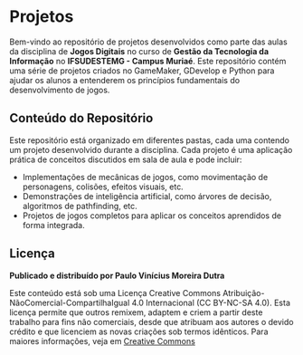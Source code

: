 # Projetos 

Bem-vindo ao repositório de projetos desenvolvidos como parte das aulas da disciplina de **Jogos Digitais** no curso de **Gestão da Tecnologia da Informação** no **IFSUDESTEMG - Campus Muriaé**. Este repositório contém uma série de projetos criados no GameMaker, GDevelop e Python para ajudar os alunos a entenderem os princípios fundamentais do desenvolvimento de jogos.

## Conteúdo do Repositório

Este repositório está organizado em diferentes pastas, cada uma contendo um projeto desenvolvido durante a disciplina. Cada projeto é uma aplicação prática de conceitos discutidos em sala de aula e pode incluir:

- Implementações de mecânicas de jogos, como movimentação de personagens, colisões, efeitos visuais, etc.
- Demonstrações de inteligência artificial, como árvores de decisão, algoritmos de pathfinding, etc.
- Projetos de jogos completos para aplicar os conceitos aprendidos de forma integrada.

## Licença

**Publicado e distribuído por Paulo Vinícius Moreira Dutra**

Este conteúdo está sob uma Licença Creative Commons
Atribuição-NãoComercial-CompartilhaIgual 4.0 Internacional (CC BY-NC-SA 4.0). Esta licença permite que outros remixem, adaptem e criem a partir deste trabalho para fins não comerciais, desde que atribuam aos autores o devido crédito e que licenciem as novas criações sob termos idênticos. Para maiores informações, veja em [Creative Commons](https://creativecommons.org/licenses/by-nc-sa/4.0/legalcode.pt)
